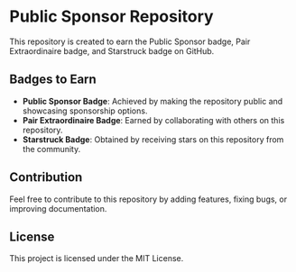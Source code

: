 # Public Sponsor Repository

This repository is created to earn the Public Sponsor badge, Pair Extraordinaire badge, and Starstruck badge on GitHub.

## Badges to Earn
- **Public Sponsor Badge**: Achieved by making the repository public and showcasing sponsorship options.
- **Pair Extraordinaire Badge**: Earned by collaborating with others on this repository.
- **Starstruck Badge**: Obtained by receiving stars on this repository from the community.

## Contribution
Feel free to contribute to this repository by adding features, fixing bugs, or improving documentation.

## License
This project is licensed under the MIT License.

